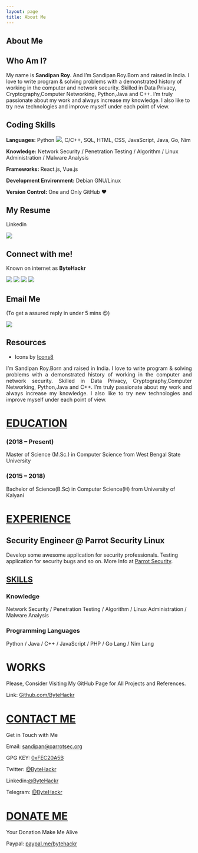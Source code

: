 ```yaml
---
layout: page
title: About Me
---
```


About Me
--------
## Who Am I?
My name is **Sandipan Roy**. And I’m Sandipan Roy.Born and raised in India. I love to write program & solving problems with a demonstrated history of working in the computer and network security. Skilled in Data Privacy, Cryptography,Computer Networking, Python,Java and C++. I’m truly passionate about my work and always increase my knowledge. I also like to try new technologies and improve myself under each point of view.


## Coding Skills
**Languages:**  Python [<img src="https://img.icons8.com/color/30/000000/snake.png">](), C/C++, SQL, HTML, CSS, JavaScript, Java, Go, Nim

**Knowledge:** Network Security / Penetration Testing / Algorithm / Linux Administration / Malware Analysis

**Frameworks:** React.js, Vue.js

**Development Environment:** Debian GNU/Linux

**Version Control:**  One and Only GitHub :heart:



## My Resume
Linkedin


[<img target="_blank" src="https://img.icons8.com/clouds/100/000000/resume.png">](https://www.linkedin.com/in/bytehackr/) 

## Connect with me!
Known on internet as **ByteHackr**

[<img target="_blank" src="https://img.icons8.com/cute-clipart/64/000000/linkedin.png">](https://www.linkedin.com/in/bytehackr/)  [<img target="_blank" src="https://img.icons8.com/color/48/000000/github-2.png">](https://www.github.com/bytehackr/) [<img target="_blank" src="https://img.icons8.com/cute-clipart/64/000000/twitter.png">](https://www.twitter.com/bytehackr/) [<img target="_blank" src="https://img.icons8.com/cute-clipart/50/000000/facebook.png">](https://www.facebook.com/bytehackr/)

## Email Me
(To get a assured reply in under 5 mins :wink:)

[<img target="_blank" src="https://img.icons8.com/color/48/000000/email.png">](mailto:sandipan@parrotsec.org)

## Resources
- Icons by [Icons8](https://icons8.com/)
<p style='text-align: justify;'> I’m Sandipan Roy.Born and raised in India. I love to write program & solving problems with a demonstrated history of working in the computer and network security. Skilled in Data Privacy, Cryptography,Computer Networking, Python,Java and C++. I’m truly passionate about my work and always increase my knowledge. I also like to try new technologies and improve myself under each point of view.</p>


# <ins> EDUCATION </ins>

### (2018 – Present)

Master of Science (M.Sc.) in Computer Science from West Bengal State University

### (2015 – 2018)

Bachelor of Science(B.Sc) in Computer Science(H) from University of Kalyani

# <ins> EXPERIENCE </ins>

## Security Engineer @ Parrot Security Linux
Develop some awesome application for security professionals.
Testing application for security bugs and so on.
More Info at [Parrot Security](https://parrotsec.org/).

## <ins> SKILLS </ins>

### Knowledge

Network Security / Penetration Testing / Algorithm / Linux Administration / Malware Analysis

### Programming Languages

Python / Java / C++ / JavaScript / PHP / Go Lang / Nim Lang


# WORKS
Please, Consider Visiting My GitHub Page for All Projects and References.

Link: [Github.com/ByteHackr](https://Github.com/ByteHackr)
    
# <ins> CONTACT ME </ins>
Get in Touch with Me

Email: [sandipan@parrotsec.org](mailto:sandipan@parrotsec.org)

GPG KEY: [0xFEC20A5B](https://raw.githubusercontent.com/ByteHackr/ByteHackr.github.io/master/gpg/Public_ParrotSec.key)

Twitter: [@ByteHackr](https://twitter.com/bytehackr)

Linkedin:[@ByteHackr](https://www.linkedin.com/in/bytehackr/)

Telegram: [@ByteHackr](https://t.me/bytehackr)

# <ins> DONATE ME </ins>

Your Donation Make Me Alive

Paypal: [paypal.me/bytehackr](https://paypal.me/bytehackr)


